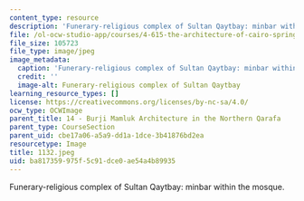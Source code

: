 ```yaml
---
content_type: resource
description: 'Funerary-religious complex of Sultan Qaytbay: minbar within the mosque.'
file: /ol-ocw-studio-app/courses/4-615-the-architecture-of-cairo-spring-2002/ba817359975f5c91dce0ae54a4b89935_1132.jpeg
file_size: 105723
file_type: image/jpeg
image_metadata:
  caption: 'Funerary-religious complex of Sultan Qaytbay: minbar within the mosque.'
  credit: ''
  image-alt: Funerary-religious complex of Sultan Qaytbay
learning_resource_types: []
license: https://creativecommons.org/licenses/by-nc-sa/4.0/
ocw_type: OCWImage
parent_title: 14 - Burji Mamluk Architecture in the Northern Qarafa
parent_type: CourseSection
parent_uid: cbe17a06-a5a9-dd1a-1dce-3b41876bd2ea
resourcetype: Image
title: 1132.jpeg
uid: ba817359-975f-5c91-dce0-ae54a4b89935
---
```

Funerary-religious complex of Sultan Qaytbay: minbar within the mosque.